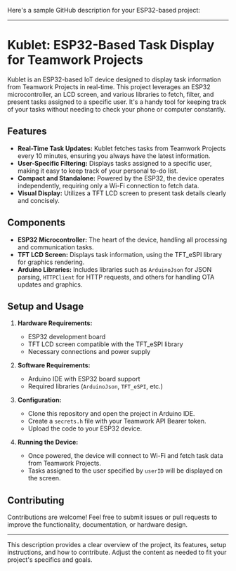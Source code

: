 Here's a sample GitHub description for your ESP32-based project:

---

# Kublet: ESP32-Based Task Display for Teamwork Projects

Kublet is an ESP32-based IoT device designed to display task information from Teamwork Projects in real-time. This project leverages an ESP32 microcontroller, an LCD screen, and various libraries to fetch, filter, and present tasks assigned to a specific user. It's a handy tool for keeping track of your tasks without needing to check your phone or computer constantly.

## Features
- **Real-Time Task Updates:** Kublet fetches tasks from Teamwork Projects every 10 minutes, ensuring you always have the latest information.
- **User-Specific Filtering:** Displays tasks assigned to a specific user, making it easy to keep track of your personal to-do list.
- **Compact and Standalone:** Powered by the ESP32, the device operates independently, requiring only a Wi-Fi connection to fetch data.
- **Visual Display:** Utilizes a TFT LCD screen to present task details clearly and concisely.

## Components
- **ESP32 Microcontroller:** The heart of the device, handling all processing and communication tasks.
- **TFT LCD Screen:** Displays task information, using the TFT_eSPI library for graphics rendering.
- **Arduino Libraries:** Includes libraries such as `ArduinoJson` for JSON parsing, `HTTPClient` for HTTP requests, and others for handling OTA updates and graphics.

## Setup and Usage
1. **Hardware Requirements:**
   - ESP32 development board
   - TFT LCD screen compatible with the TFT_eSPI library
   - Necessary connections and power supply

2. **Software Requirements:**
   - Arduino IDE with ESP32 board support
   - Required libraries (`ArduinoJson`, `TFT_eSPI`, etc.)

3. **Configuration:**
   - Clone this repository and open the project in Arduino IDE.
   - Create a `secrets.h` file with your Teamwork API Bearer token.
   - Upload the code to your ESP32 device.

4. **Running the Device:**
   - Once powered, the device will connect to Wi-Fi and fetch task data from Teamwork Projects.
   - Tasks assigned to the user specified by `userID` will be displayed on the screen.

## Contributing
Contributions are welcome! Feel free to submit issues or pull requests to improve the functionality, documentation, or hardware design.

---

This description provides a clear overview of the project, its features, setup instructions, and how to contribute. Adjust the content as needed to fit your project's specifics and goals.
